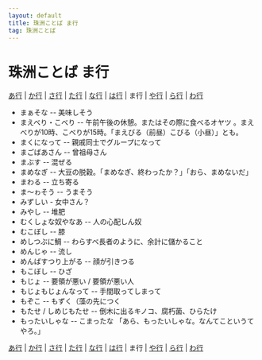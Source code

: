 ```yaml
---
layout: default
title: 珠洲ことば ま行
tag: 珠洲ことば
---
```

# 珠洲ことば ま行


<a href="a.html">あ行</a> | <a href="ka.html">か行</a> | <a href="sa.html">さ行</a> | <a href="ta.html">た行</a> | <a href="na.html">な行</a> | <a href="ha.html">は行</a> | ま行 | <a href="ya.html">や行</a> | <a href="ra.html">ら行</a> | <a href="wa.html">わ行</a>


- まぁそな -- 美味しそう
- まえべり・こべり -- 午前午後の休憩。またはその際に食べるオヤツ 。まえべりが10時、こべりが15時。「まえびる（前昼）こびる（小昼）」とも。
- まくになって -- 親戚同士でグループになって
- まごばあさん -- 曾祖母さん
- まぶす -- 混ぜる
- まめなぎ -- 大豆の脱穀。「まめなぎ、終わったか？」「おら、まめないだ」
- まわる -- 立ち寄る
- ま～ゎそう -- うまそう
- みずしい - 女中さん？
- みやし -- 堆肥
- むくしょな奴やなあ -- 人の心配しん奴
- むこぼし -- 膝
- めしつぶに鯛 -- わらすべ長者のように、余計に儲かること
- めんじゃ -- 流し
- めんばすつり上がる -- 顔が引きつる
- もこぼし -- ひざ
- もじょ -- 要領が悪い / 要領が悪い人
- もじょもじょんなって -- 手間取ってしまって
- もぞこ -- もずく（藻の先につく
- もたせ / しめじもたせ -- 倒木に出るキノコ、腐朽菌、ひらたけ
- もったいしゃな -- こまったな 「あら、もったいしゃな。なんてこというてやろ。」


<a href="a.html">あ行</a> | <a href="ka.html">か行</a> | <a href="sa.html">さ行</a> | <a href="ta.html">た行</a> | <a href="na.html">な行</a> | <a href="ha.html">は行</a> | ま行 | <a href="ya.html">や行</a> | <a href="ra.html">ら行</a> | <a href="wa.html">わ行</a>
